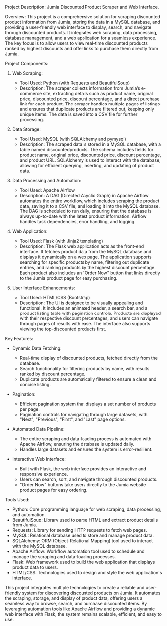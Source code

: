 Project Description: Jumia Discounted Product Scraper and Web Interface.

Overview:
This project is a comprehensive solution for scraping discounted product information from Jumia, storing the data in a MySQL database, and providing a user-friendly web interface to display, search, and navigate through discounted products. It integrates web scraping, data processing, database management, and a web application for a seamless experience. The key focus is to allow users to view real-time discounted products ranked by highest discounts and offer links to purchase them directly from Jumia.

Project Components:

1. Web Scraping:

   - Tool Used: Python (with Requests and BeautifulSoup)
   - Description: The scraper collects information from Jumia’s e-commerce site, extracting details such as product name, original price, discounted price, discount percentage, and a direct purchase link for each product. The scraper handles multiple pages of listings and ensures that duplicate products are filtered out, keeping only unique items. The data is saved into a CSV file for further processing.

2. Data Storage:

   - Tool Used: MySQL (with SQLAlchemy and pymysql)
   - Description: The scraped data is stored in a MySQL database, with a table named discountedproducts. The schema includes fields for product name, original price, discounted price, discount percentage, and product URL. SQLAlchemy is used to interact with the database, allowing for efficient querying, inserting, and updating of product data.

3. Data Processing and Automation:

   - Tool Used: Apache Airflow
   - Description: A DAG (Directed Acyclic Graph) in Apache Airflow automates the entire workflow, which includes scraping the product data, saving it to a CSV file, and loading it into the MySQL database. The DAG is scheduled to run daily, ensuring that the database is always up-to-date with the latest product information. Airflow handles task dependencies, error handling, and logging.

4. Web Application:

   - Tool Used: Flask (with Jinja2 templating)
   - Description: The Flask web application acts as the front-end interface. It fetches product data from the MySQL database and displays it dynamically on a web page. The application supports searching for specific products by name, filtering out duplicate entries, and ranking products by the highest discount percentage. Each product also includes an "Order Now" button that links directly to the Jumia product page for easy purchasing.

5. User Interface Enhancements:

   - Tool Used: HTML/CSS (Bootstrap)
   - Description: The UI is designed to be visually appealing and functional. It includes an animated header, a search bar, and a product listing table with pagination controls. Products are displayed with their respective discount percentages, and users can navigate through pages of results with ease. The interface also supports viewing the top-discounted products first.

Key Features:

- Dynamic Data Fetching:

  - Real-time display of discounted products, fetched directly from the database.
  - Search functionality for filtering products by name, with results ranked by discount percentage.
  - Duplicate products are automatically filtered to ensure a clean and concise listing.

- Pagination:

  - Efficient pagination system that displays a set number of products per page.
  - Pagination controls for navigating through large datasets, with "Next", "Previous", "First", and "Last" page options.

- Automated Data Pipeline:

  - The entire scraping and data-loading process is automated with Apache Airflow, ensuring the database is updated daily.
  - Handles large datasets and ensures the system is error-resilient.

- Interactive Web Interface:
  - Built with Flask, the web interface provides an interactive and responsive experience.
  - Users can search, sort, and navigate through discounted products.
  - "Order Now" buttons take users directly to the Jumia website product pages for easy ordering.

Tools Used:

- Python: Core programming language for web scraping, data processing, and automation.
- BeautifulSoup: Library used to parse HTML and extract product details from Jumia.
- Requests: Library for sending HTTP requests to fetch web pages.
- MySQL: Relational database used to store and manage product data.
- SQLAlchemy: ORM (Object-Relational Mapping) tool used to interact with the MySQL database.
- Apache Airflow: Workflow automation tool used to schedule and manage the scraping and data-loading processes.
- Flask: Web framework used to build the web application that displays product data to users.
- HTML/CSS: Technologies used to design and style the web application's interface.

This project integrates multiple technologies to create a reliable and user-friendly system for discovering discounted products on Jumia. It automates the scraping, storage, and display of product data, offering users a seamless way to browse, search, and purchase discounted items. By leveraging automation tools like Apache Airflow and providing a dynamic web interface with Flask, the system remains scalable, efficient, and easy to use.
